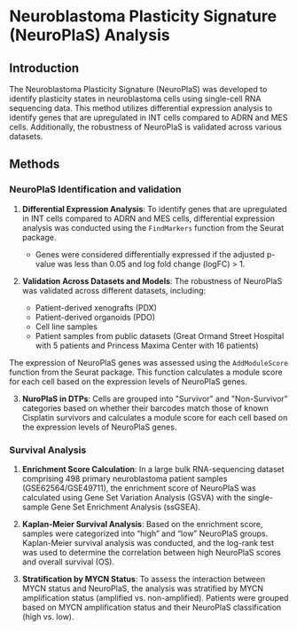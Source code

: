 
# Neuroblastoma Plasticity Signature (NeuroPlaS) Analysis

## Introduction

The Neuroblastoma Plasticity Signature (NeuroPlaS) was developed to identify plasticity states in neuroblastoma cells using single-cell RNA sequencing data. This method utilizes differential expression analysis to identify genes that are upregulated in INT cells compared to ADRN and MES cells. Additionally, the robustness of NeuroPlaS is validated across various datasets.
## Methods

### NeuroPlaS Identification and validation

1. **Differential Expression Analysis**: To identify genes that are upregulated in INT cells compared to ADRN and MES cells, differential expression analysis was conducted using the `FindMarkers` function from the Seurat package.
   - Genes were considered differentially expressed if the adjusted p-value was less than 0.05 and log fold change (logFC) > 1.

2. **Validation Across Datasets and Models**: The robustness of NeuroPlaS was validated across different datasets, including:
   - Patient-derived xenografts (PDX)
   - Patient-derived organoids (PDO)
   - Cell line samples
   - Patient samples from public datasets (Great Ormand Street Hospital with 5 patients and Princess Maxima Center with 16 patients)

The expression of NeuroPlaS genes was assessed using the `AddModuleScore` function from the Seurat package. This function calculates a module score for each cell based on the expression levels of NeuroPlaS genes.

3. **NuroPlaS in DTPs**: Cells are grouped into "Survivor" and "Non-Survivor" categories based on whether their barcodes match those of known Cisplatin survivors and calculates a module score for each cell based on the expression levels of NeuroPlaS genes. 

### Survival Analysis

1. **Enrichment Score Calculation**: In a large bulk RNA-sequencing dataset comprising 498 primary neuroblastoma patient samples (GSE62564/GSE49711), the enrichment score of NeuroPlaS was calculated using Gene Set Variation Analysis (GSVA) with the single-sample Gene Set Enrichment Analysis (ssGSEA).

2. **Kaplan-Meier Survival Analysis**: Based on the enrichment score, samples were categorized into “high” and “low” NeuroPlaS groups. Kaplan-Meier survival analysis was conducted, and the log-rank test was used to determine the correlation between high NeuroPlaS scores and overall survival (OS).

3. **Stratification by MYCN Status**: To assess the interaction between MYCN status and NeuroPlaS, the analysis was stratified by MYCN amplification status (amplified vs. non-amplified). Patients were grouped based on MYCN amplification status and their NeuroPlaS classification (high vs. low).




